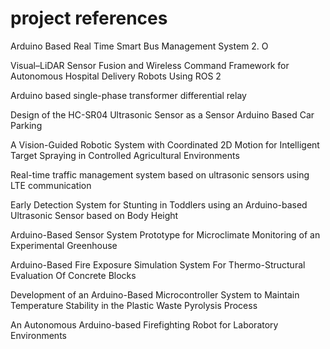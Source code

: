 <h1>project references</h1>

Arduino Based Real Time Smart Bus Management System 2. O

Visual–LiDAR Sensor Fusion and Wireless Command Framework for Autonomous Hospital Delivery Robots Using ROS 2

Arduino based single-phase transformer differential relay

Design of the HC-SR04 Ultrasonic Sensor as a Sensor Arduino Based Car Parking

 A Vision-Guided Robotic System with Coordinated 2D Motion for Intelligent Target Spraying in Controlled Agricultural Environments

 Real-time traffic management system based on ultrasonic sensors using LTE communication

 Early Detection System for Stunting in Toddlers using an Arduino-based Ultrasonic Sensor based on Body Height

  Arduino-Based Sensor System Prototype for Microclimate Monitoring of an Experimental Greenhouse

   Arduino-Based Fire Exposure Simulation System For Thermo-Structural Evaluation Of Concrete Blocks

   Development of an Arduino-Based Microcontroller System to Maintain Temperature Stability in the Plastic Waste Pyrolysis Process

   An Autonomous Arduino-based Firefighting Robot for Laboratory Environments
